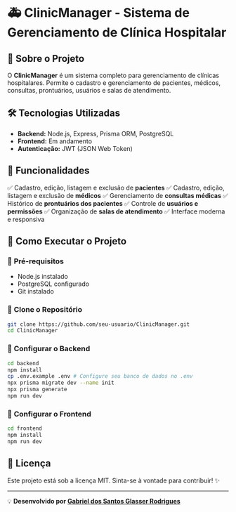 # 🚑 ClinicManager - Sistema de Gerenciamento de Clínica Hospitalar

## 📖 Sobre o Projeto
O **ClinicManager** é um sistema completo para gerenciamento de clínicas hospitalares. Permite o cadastro e gerenciamento de pacientes, médicos, consultas, prontuários, usuários e salas de atendimento.

## 🛠 Tecnologias Utilizadas
- **Backend:** Node.js, Express, Prisma ORM, PostgreSQL
- **Frontend:** Em andamento
- **Autenticação:** JWT (JSON Web Token)

## 📌 Funcionalidades
✅ Cadastro, edição, listagem e exclusão de **pacientes**
✅ Cadastro, edição, listagem e exclusão de **médicos**
✅ Gerenciamento de **consultas médicas**
✅ Histórico de **prontuários dos pacientes**
✅ Controle de **usuários e permissões**
✅ Organização de **salas de atendimento**
✅ Interface moderna e responsiva

## 🚀 Como Executar o Projeto

### 🔹 **Pré-requisitos**
- Node.js instalado
- PostgreSQL configurado
- Git instalado

### 🔹 **Clone o Repositório**
```sh
git clone https://github.com/seu-usuario/ClinicManager.git
cd ClinicManager
```

### 🔹 **Configurar o Backend**
```sh
cd backend
npm install
cp .env.example .env # Configure seu banco de dados no .env
npx prisma migrate dev --name init
npx prisma generate
npm run dev
```

### 🔹 **Configurar o Frontend**
```sh
cd frontend
npm install
npm run dev
```


## 📝 Licença
Este projeto está sob a licença MIT. Sinta-se à vontade para contribuir! ✨

---

💡 **Desenvolvido por [Gabriel dos Santos Glasser Rodrigues](https://github.com/gabrielglasser)**


